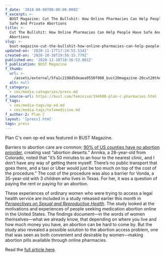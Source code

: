 ```yaml
---
f_date: '2018-08-06T00:00:00.000Z'
f_excerpt: >-
  BUST Magazine: Cut The Bullshit: How Online Pharmacies Can Help People Have
  Safe And Private Abortions
title: >-
  Cut The Bullshit: How Online Pharmacies Can Help People Have Safe And Private
  Abortions
slug: >-
  bust-magazine-cut-the-bullshit-how-online-pharmacies-can-help-people-have-safe-and-private-abortions
updated-on: '2020-11-17T17:24:55.514Z'
created-on: '2020-10-30T19:56:15.779Z'
published-on: '2020-11-18T18:16:53.001Z'
f_publication: BUST Magazine
f_thumb:
  url: >-
    /assets/external/5fa1c2198d5deaea9550f008_bust20magazine-20cut20the20bullshit-.jpg
  alt: null
f_category:
  - cms/media-categories/press.md
f_source-url: https://bust.com/feminism/194908-plan-c-pharmacies.html
f_tags:
  - cms/media-tags/op-ed.md
  - cms/media-tags/telemedicine.md
f_author-2: Plan C
layout: '[press].html'
tags: press
---
```


Plan C's own op-ed was featured in BUST Magazine. 

Barriers to abortion care are common; [90% of US counties have no abortion provider](https://www.motherjones.com/politics/2018/05/this-map-depicts-abortion-access-across-america-and-its-really-bleak/), creating vast “abortion deserts.” Annika, a 28-year-old from Colorado, noted that "it’s 50 minutes to an hour to the nearest clinic, and I don’t have any way of getting there myself. There’s no public transport that goes there, and a taxi or Uber would just be too much on top of the cost of the procedure.” The cost of the procedure was also a barrier for Vonda, a 35-year-old with 3 children who lives in Texas. For her, it was a question of paying the rent or paying for an abortion.   
  
These experiences of ordinary women who were trying to access a legal health service are included in a study released earlier this month in [_Perspectives on Sexual and Reproductive Health_](https://onlinelibrary.wiley.com/doi/full/10.1363/psrh.12073). The study looked at the motivations and experiences of people seeking medication abortion online in the United States. The findings document—in the words of women themselves—what we already know, that depending on where you live and how much money you have, an abortion can be hard to come by. But the study also revealed a possible solution to the abortion access problem, one that was seen as both convenient and desirable by women—making abortion pills available through online pharmacies. 

Read the [full article here](https://bust.com/feminism/194908-plan-c-pharmacies.html).
